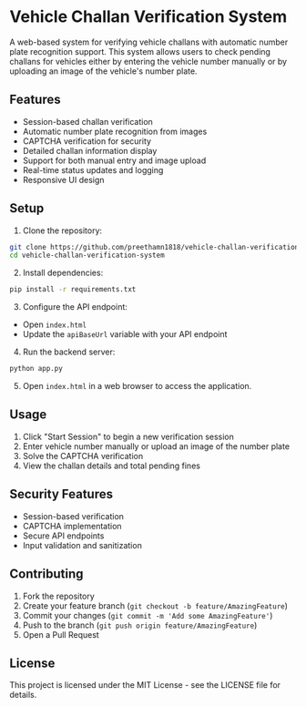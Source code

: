 # Vehicle Challan Verification System

A web-based system for verifying vehicle challans with automatic number plate recognition support. This system allows users to check pending challans for vehicles either by entering the vehicle number manually or by uploading an image of the vehicle's number plate.

## Features

- Session-based challan verification
- Automatic number plate recognition from images
- CAPTCHA verification for security
- Detailed challan information display
- Support for both manual entry and image upload
- Real-time status updates and logging
- Responsive UI design

## Setup

1. Clone the repository:
```bash
git clone https://github.com/preethamn1818/vehicle-challan-verification-system.git
cd vehicle-challan-verification-system
```

2. Install dependencies:
```bash
pip install -r requirements.txt
```

3. Configure the API endpoint:
- Open `index.html`
- Update the `apiBaseUrl` variable with your API endpoint

4. Run the backend server:
```bash
python app.py
```

5. Open `index.html` in a web browser to access the application.

## Usage

1. Click "Start Session" to begin a new verification session
2. Enter vehicle number manually or upload an image of the number plate
3. Solve the CAPTCHA verification
4. View the challan details and total pending fines

## Security Features

- Session-based verification
- CAPTCHA implementation
- Secure API endpoints
- Input validation and sanitization

## Contributing

1. Fork the repository
2. Create your feature branch (`git checkout -b feature/AmazingFeature`)
3. Commit your changes (`git commit -m 'Add some AmazingFeature'`)
4. Push to the branch (`git push origin feature/AmazingFeature`)
5. Open a Pull Request

## License

This project is licensed under the MIT License - see the LICENSE file for details. 